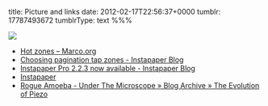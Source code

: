 title: Picture and links
date: 2012-02-17T22:56:37+0000
tumblr: 17787493672
tumblrType: text
%%%

![](tumblr_lzk79sfQWe1qb1802.png)

 - [Hot zones – Marco.org](http://www.marco.org/2010/05/07/hot-zones)
 - [Choosing pagination tap zones - Instapaper Blog](http://blog.instapaper.com/post/414438490)
 - [Instapaper Pro 2.2.3 now available - Instapaper Blog](http://blog.instapaper.com/post/545408126)
 - [Instapaper](https://www.instapaper.com/)
 - [Rogue Amoeba - Under The Microscope » Blog Archive » The Evolution of Piezo](http://rogueamoeba.com/utm/2012/02/15/the-evolution-of-piezo/)
